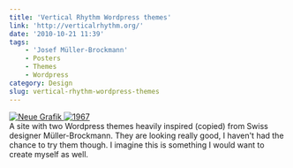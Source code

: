```yaml
---
title: 'Vertical Rhythm Wordpress themes'
link: 'http://verticalrhythm.org/'
date: '2010-10-21 11:39'
tags:
    - 'Josef Müller-Brockmann'
    - Posters
    - Themes
    - Wordpress
category: Design
slug: vertical-rhythm-wordpress-themes
---
```


[ ![](http://verticalrhythm.org/wp-content/uploads/2010/09/neue-grafik1.jpg "Neue Grafik") ](http://verticalrhythm.org/) [ ![](http://verticalrhythm.org/wp-content/uploads/2010/09/19672.jpg "1967") ](http://verticalrhythm.org/)  
A site with two Wordpress themes heavily inspired (copied) from Swiss designer Müller-Brockmann. They are looking really good, I haven't had the chance to try them though. I imagine this is something I would want to create myself as well.
